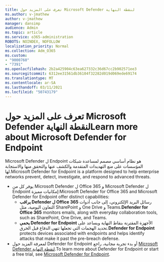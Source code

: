 ```yaml
---
title: تعرف على المزيد حول Microsoft Defender لنقطة النهاية
ms.author: v-jmathew
author: v-jmathew
manager: dansimp
audience: Admin
ms.topic: article
ms.service: o365-administration
ROBOTS: NOINDEX, NOFOLLOW
localization_priority: Normal
ms.collection: Adm_O365
ms.custom:
- "9000760"
- "7391"
ms.openlocfilehash: 2b2a425904c63ea627332c36d67cc2b902571ee3
ms.sourcegitcommit: 6312ee31561db36104f32282d019d069ede69174
ms.translationtype: MT
ms.contentlocale: ar-SA
ms.lasthandoff: 03/11/2021
ms.locfileid: "50743179"
---
```

# <a name="learn-more-about-microsoft-defender-for-endpoint"></a><span data-ttu-id="996ae-102">تعرف على المزيد حول Microsoft Defender لنقطة النهاية</span><span class="sxs-lookup"><span data-stu-id="996ae-102">Learn more about Microsoft Defender for Endpoint</span></span>

<span data-ttu-id="996ae-103">Microsoft Defender ل Endpoint هو نظام أساسي مصمم لمساعدة شبكات المؤسسات على منع التهديدات المتقدمة والكشف عنها والتحقق منها والاستجابة لها.</span><span class="sxs-lookup"><span data-stu-id="996ae-103">Microsoft Defender for Endpoint is a platform designed to help enterprise networks prevent, detect, investigate, and respond to advanced threats.</span></span>

- <span data-ttu-id="996ae-104">يوفر كل من Microsoft Defender ل Office 365 و Microsoft Defender ل Endpoint إمكانيات مميزة:</span><span class="sxs-lookup"><span data-stu-id="996ae-104">Microsoft Defender for Office 365 and Microsoft Defender for Endpoint offer distinct capabilities:</span></span>
  - <span data-ttu-id="996ae-105">**يراقب Defender ل Office 365** رسائل البريد الإلكتروني، إلى جانب أدوات التعاون اليومية، مثل SharePoint و One Drive و Teams.</span><span class="sxs-lookup"><span data-stu-id="996ae-105">**Defender for Office 365** monitors emails, along with everyday collaboration tools, such as SharePoint, One Drive, and Teams.</span></span>
  - <span data-ttu-id="996ae-106">**يحمي Defender for Endpoint** الأجهزة المقترنة بنقاط النهاية ويساعد على تحديد الهجمات التي تجعلها تنهي الدفاع قبل الخرق.</span><span class="sxs-lookup"><span data-stu-id="996ae-106">**Defender for Endpoint** protects devices associated with endpoints and helps identify attacks that make it past the pre-breach defense.</span></span>
- <span data-ttu-id="996ae-107">لمعرفة المزيد حول Defender for Endpoint أو بدء تجربة مجانية، راجع [Microsoft Defender لنقطة النهاية](https://go.microsoft.com/fwlink/?linkid=2094113).</span><span class="sxs-lookup"><span data-stu-id="996ae-107">To learn more about Defender for Endpoint or start a free trial, see [Microsoft Defender for Endpoint](https://go.microsoft.com/fwlink/?linkid=2094113).</span></span>
